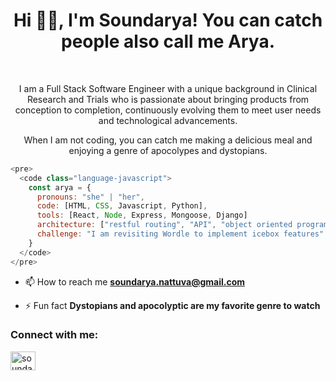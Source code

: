 <h1 align="center">Hi 👋🏾, I'm Soundarya! You can catch people also call me Arya.</h1><br>
<p align="center">I am a Full Stack Software Engineer with a unique background in Clinical Research and Trials who is passionate about bringing products from conception to completion, continuously evolving them to meet user needs and technological advancements.</p>

<p align="center"> When I am not coding, you can catch me making a delicious meal and enjoying a genre of apocolypes and dystopians.</p>

```js
<pre>
  <code class="language-javascript">
    const arya = {
      pronouns: "she" | "her",
      code: [HTML, CSS, Javascript, Python],
      tools: [React, Node, Express, Mongoose, Django]
      architecture: ["restful routing", "API", "object oriented programming"],
      challenge: "I am revisiting Wordle to implement icebox features"
    }
  </code>
</pre>
```

- 📫 How to reach me **soundarya.nattuva@gmail.com**

- ⚡ Fun fact **Dystopians and apocolyptic are my favorite genre to watch**

<h3 align="left">Connect with me:</h3>
<p align="left">
<a href="https://linkedin.com/in/soundarya nattuva" target="blank"><img align="center" src="https://raw.githubusercontent.com/rahuldkjain/github-profile-readme-generator/master/src/images/icons/Social/linked-in-alt.svg" alt="soundarya nattuva" height="30" width="40" /></a>
</p>
